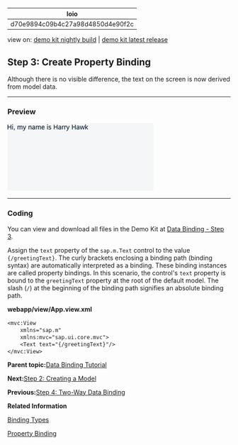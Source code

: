 <!-- loiod70e9894c09b4c27a98d4850d4e90f2c -->

| loio |
| -----|
| d70e9894c09b4c27a98d4850d4e90f2c |

<div id="loio">

view on: [demo kit nightly build](https://sdk.openui5.org/nightly/#/topic/d70e9894c09b4c27a98d4850d4e90f2c) | [demo kit latest release](https://sdk.openui5.org/topic/d70e9894c09b4c27a98d4850d4e90f2c)</div>

## Step 3: Create Property Binding

Although there is no visible difference, the text on the screen is now derived from model data.

***

### Preview

![The browser shows the text "Hi, my name is Harry Hawk"](images/loio6d391d527601499fbeb3734246b2c067_LowRes.png)

***

### Coding

You can view and download all files in the Demo Kit at [Data Binding - Step 3](https://sdk.openui5.org/entity/sap.ui.core.tutorial.databinding/sample/sap.ui.core.tutorial.databinding.03).

Assign the `text` property of the `sap.m.Text` control to the value `{/greetingText}`. The curly brackets enclosing a binding path \(binding syntax\) are automatically interpreted as a binding. These binding instances are called property bindings. In this scenario, the control's `text` property is bound to the `greetingText` property at the root of the default model. The slash \(`/`\) at the beginning of the binding path signifies an absolute binding path.

**webapp/view/App.view.xml**

```
<mvc:View
	xmlns="sap.m"
	xmlns:mvc="sap.ui.core.mvc">
	<Text text="{/greetingText}"/>
</mvc:View>
```

**Parent topic:**[Data Binding Tutorial](Data_Binding_Tutorial_e531093.md "In this tutorial, we explain the concepts of data binding in OpenUI5.")

**Next:**[Step 2: Creating a Model](Step_2_Creating_a_Model_5278bfd.md "In this step, we create a model. It serves as a container for the data your application operates on.")

**Previous:**[Step 4: Two-Way Data Binding](Step_4_Two_Way_Data_Binding_c72b922.md "In the examples we've looked at so far, we've displayed the value of a model property using a read-only field. We'll now change the user interface to display first and last name fields using sap.m.Input fields. We're also adding a check box control to enable or disable both input fields. This setup illustrates a feature known as &quot;two-way data binding&quot;. As the view now contains more controls, we're also moving the view definition into an XML file.")

**Related Information**  


[Binding Types](Binding_Types_91f0d8a.md "Depending on the different use cases, you can use different binding types: Propety binding, context binding, and list binding.")

[Property Binding](Property_Binding_91f0652.md "With property binding, you can initialize properties of a control automatically and update them based on the data of the model.")

